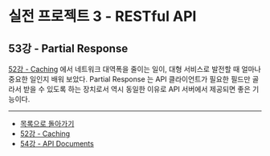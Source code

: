 # 실전 프로젝트 3 - RESTful API

## 53강 - Partial Response

[52강 - Caching](lessons/52-caching.md) 에서 네트워크 대역폭을 줄이는 일이, 대형 서비스로 발전할 때 얼마나 중요한 일인지 배워 보았다. Partial Response 는 API 클라이언트가 필요한 필드만 골라서 받을 수 있도록 하는 장치로서 역시 동일한 이유로 API 서버에서 제공되면 좋은 기능이다.



<!--@start-->
---

- [목록으로 돌아가기](../readme.md)
- [52강 - Caching](lessons/52-caching.md)
- [54강 - API Documents](lessons/54-api-docs.md)
<!--@end-->